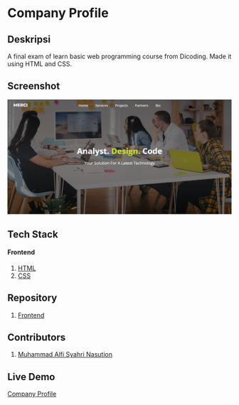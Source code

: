 # Company Profile

## Deskripsi
A final exam of learn basic web programming course from Dicoding. Made it using HTML and CSS.

## Screenshot

![](./landing.PNG)

## Tech Stack

#### Frontend

1. [HTML](https://www.w3schools.com/html/)
2. [CSS](https://www.w3schools.com/css/)

## Repository

1. [Frontend](https://github.com/alfi2811/exampleCompanyProfile)

## Contributors

1. [Muhammad Alfi Syahri Nasution](https://github.com/alfi2811)

## Live Demo

[Company Profile](https://example-company-profile.netlify.app/)